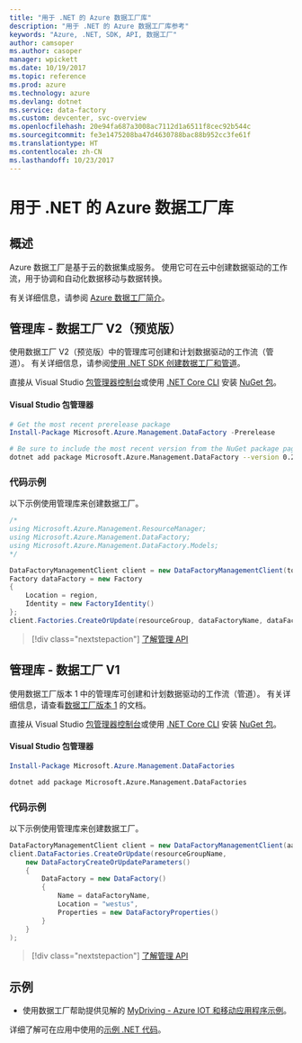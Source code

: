 ```yaml
---
title: "用于 .NET 的 Azure 数据工厂库"
description: "用于 .NET 的 Azure 数据工厂库参考"
keywords: "Azure, .NET, SDK, API, 数据工厂"
author: camsoper
ms.author: casoper
manager: wpickett
ms.date: 10/19/2017
ms.topic: reference
ms.prod: azure
ms.technology: azure
ms.devlang: dotnet
ms.service: data-factory
ms.custom: devcenter, svc-overview
ms.openlocfilehash: 20e94fa687a3008ac7112d1a6511f8cec92b544c
ms.sourcegitcommit: fe3e1475208ba47d4630788bac88b952cc3fe61f
ms.translationtype: HT
ms.contentlocale: zh-CN
ms.lasthandoff: 10/23/2017
---
```

# <a name="azure-data-factory-libraries-for-net"></a>用于 .NET 的 Azure 数据工厂库

## <a name="overview"></a>概述

Azure 数据工厂是基于云的数据集成服务。 使用它可在云中创建数据驱动的工作流，用于协调和自动化数据移动与数据转换。

有关详细信息，请参阅 [Azure 数据工厂简介](/azure/data-factory/data-factory-introduction)。

## <a name="management-library---data-factory-v2-preview"></a>管理库 - 数据工厂 V2（预览版）

使用数据工厂 V2（预览版）中的管理库可创建和计划数据驱动的工作流（管道）。  有关详细信息，请参阅[使用 .NET SDK 创建数据工厂和管道](/azure/data-factory/quickstart-create-data-factory-dot-net)。

直接从 Visual Studio [包管理器控制台][PackageManager]或使用 [.NET Core CLI][DotNetCLI] 安装 [NuGet 包](https://www.nuget.org/packages/Microsoft.Azure.Management.DataFactory)。

#### <a name="visual-studio-package-manager"></a>Visual Studio 包管理器

```powershell
# Get the most recent prerelease package
Install-Package Microsoft.Azure.Management.DataFactory -Prerelease
```

```bash
# Be sure to include the most recent version from the NuGet package page
dotnet add package Microsoft.Azure.Management.DataFactory --version 0.2.0-preview
```

### <a name="code-example"></a>代码示例

以下示例使用管理库来创建数据工厂。

```csharp
/*
using Microsoft.Azure.Management.ResourceManager;
using Microsoft.Azure.Management.DataFactory;
using Microsoft.Azure.Management.DataFactory.Models;
*/

DataFactoryManagementClient client = new DataFactoryManagementClient(tokenCredentials) { SubscriptionId = subscriptionId };
Factory dataFactory = new Factory
{
    Location = region,
    Identity = new FactoryIdentity()
};
client.Factories.CreateOrUpdate(resourceGroup, dataFactoryName, dataFactory);
```

> [!div class="nextstepaction"]
> [了解管理 API](/dotnet/api/microsoft.azure.management.datafactory)

## <a name="management-library---data-factory-v1"></a>管理库 - 数据工厂 V1

使用数据工厂版本 1 中的管理库可创建和计划数据驱动的工作流（管道）。  有关详细信息，请查看[数据工厂版本 1](/azure/data-factory/v1/data-factory-introduction) 的文档。

直接从 Visual Studio [包管理器控制台][PackageManager]或使用 [.NET Core CLI][DotNetCLI] 安装 [NuGet 包](https://www.nuget.org/packages/Microsoft.Azure.Management.DataFactories)。

#### <a name="visual-studio-package-manager"></a>Visual Studio 包管理器

```powershell
Install-Package Microsoft.Azure.Management.DataFactories
```

```bash
dotnet add package Microsoft.Azure.Management.DataFactories
```

### <a name="code-example"></a>代码示例

以下示例使用管理库来创建数据工厂。

```csharp
DataFactoryManagementClient client = new DataFactoryManagementClient(aadTokenCredentials, resourceManagerUri);
client.DataFactories.CreateOrUpdate(resourceGroupName,
    new DataFactoryCreateOrUpdateParameters()
    {
        DataFactory = new DataFactory()
        {
            Name = dataFactoryName,
            Location = "westus",
            Properties = new DataFactoryProperties()
        }
    }
);
```

> [!div class="nextstepaction"]
> [了解管理 API](/dotnet/api/overview/azure/datafactories/management)

## <a name="samples"></a>示例

* 使用数据工厂帮助提供见解的 [MyDriving - Azure IOT 和移动应用程序示例](https://azure.microsoft.com/resources/samples/mydriving/)。

详细了解可在应用中使用的[示例 .NET 代码](https://azure.microsoft.com/resources/samples/?platform=dotnet)。

[PackageManager]: https://docs.microsoft.com/nuget/tools/package-manager-console
[DotNetCLI]: https://docs.microsoft.com/dotnet/core/tools/dotnet-add-package
